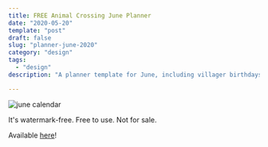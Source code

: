 ```yaml
---
title: FREE Animal Crossing June Planner
date: "2020-05-20"
template: "post"
draft: false
slug: "planner-june-2020"
category: "design"
tags:
  - "design"
description: "A planner template for June, including villager birthdays."

---
```


![june calendar](/media/june.jpg)

It's watermark-free. Free to use. Not for sale.

Available [here](/media/june.pdf)!

